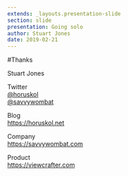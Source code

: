 ```yaml
---
extends: _layouts.presentation-slide
section: slide
presentation: Going solo
author: Stuart Jones
date: 2019-02-21
---
```


#Thanks

Stuart Jones

Twitter  
[@horuskol](https://twitter.com/horus_kol)  
[@savvywombat](https://twitter.com/SavvyWombat)

Blog  
https://horuskol.net

Company  
https://savvywombat.com

Product  
https://viewcrafter.com